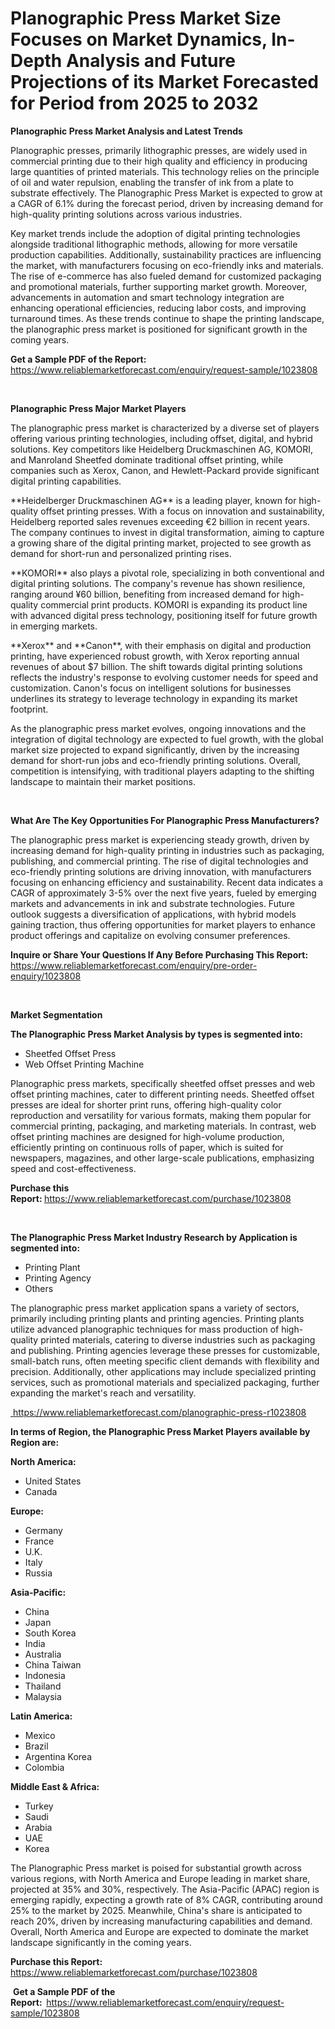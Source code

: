 <p><h1>Planographic Press Market Size Focuses on Market Dynamics, In-Depth Analysis and Future Projections of its Market Forecasted for Period from 2025 to 2032</h1></p><p><strong>Planographic Press Market Analysis and Latest Trends</strong></p>
<p><p>Planographic presses, primarily lithographic presses, are widely used in commercial printing due to their high quality and efficiency in producing large quantities of printed materials. This technology relies on the principle of oil and water repulsion, enabling the transfer of ink from a plate to substrate effectively. The Planographic Press Market is expected to grow at a CAGR of 6.1% during the forecast period, driven by increasing demand for high-quality printing solutions across various industries. </p><p>Key market trends include the adoption of digital printing technologies alongside traditional lithographic methods, allowing for more versatile production capabilities. Additionally, sustainability practices are influencing the market, with manufacturers focusing on eco-friendly inks and materials. The rise of e-commerce has also fueled demand for customized packaging and promotional materials, further supporting market growth. Moreover, advancements in automation and smart technology integration are enhancing operational efficiencies, reducing labor costs, and improving turnaround times. As these trends continue to shape the printing landscape, the planographic press market is positioned for significant growth in the coming years.</p></p>
<p><strong>Get a Sample PDF of the Report:&nbsp;</strong> <a href="https://www.reliablemarketforecast.com/enquiry/request-sample/1023808?utm_campaign=1789&utm_medium=2&utm_source=Github&utm_content=ia&utm_term=18042025&utm_id=planographic-press">https://www.reliablemarketforecast.com/enquiry/request-sample/1023808</a></p>
<p>&nbsp;</p>
<p><strong>Planographic Press Major Market Players</strong></p>
<p><p>The planographic press market is characterized by a diverse set of players offering various printing technologies, including offset, digital, and hybrid solutions. Key competitors like Heidelberg Druckmaschinen AG, KOMORI, and Manroland Sheetfed dominate traditional offset printing, while companies such as Xerox, Canon, and Hewlett-Packard provide significant digital printing capabilities.</p><p>**Heidelberger Druckmaschinen AG** is a leading player, known for high-quality offset printing presses. With a focus on innovation and sustainability, Heidelberg reported sales revenues exceeding €2 billion in recent years. The company continues to invest in digital transformation, aiming to capture a growing share of the digital printing market, projected to see growth as demand for short-run and personalized printing rises.</p><p>**KOMORI** also plays a pivotal role, specializing in both conventional and digital printing solutions. The company's revenue has shown resilience, ranging around ¥60 billion, benefiting from increased demand for high-quality commercial print products. KOMORI is expanding its product line with advanced digital press technology, positioning itself for future growth in emerging markets.</p><p>**Xerox** and **Canon**, with their emphasis on digital and production printing, have experienced robust growth, with Xerox reporting annual revenues of about $7 billion. The shift towards digital printing solutions reflects the industry's response to evolving customer needs for speed and customization. Canon's focus on intelligent solutions for businesses underlines its strategy to leverage technology in expanding its market footprint.</p><p>As the planographic press market evolves, ongoing innovations and the integration of digital technology are expected to fuel growth, with the global market size projected to expand significantly, driven by the increasing demand for short-run jobs and eco-friendly printing solutions. Overall, competition is intensifying, with traditional players adapting to the shifting landscape to maintain their market positions.</p></p>
<p>&nbsp;</p>
<p><strong>What Are The Key Opportunities For Planographic Press Manufacturers?</strong></p>
<p><p>The planographic press market is experiencing steady growth, driven by increasing demand for high-quality printing in industries such as packaging, publishing, and commercial printing. The rise of digital technologies and eco-friendly printing solutions are driving innovation, with manufacturers focusing on enhancing efficiency and sustainability. Recent data indicates a CAGR of approximately 3-5% over the next five years, fueled by emerging markets and advancements in ink and substrate technologies. Future outlook suggests a diversification of applications, with hybrid models gaining traction, thus offering opportunities for market players to enhance product offerings and capitalize on evolving consumer preferences.</p></p>
<p><strong>Inquire or Share Your Questions If Any Before Purchasing This Report:</strong> <a href="https://www.reliablemarketforecast.com/enquiry/pre-order-enquiry/1023808?utm_campaign=1789&utm_medium=2&utm_source=Github&utm_content=ia&utm_term=18042025&utm_id=planographic-press">https://www.reliablemarketforecast.com/enquiry/pre-order-enquiry/1023808</a></p>
<p>&nbsp;</p>
<p><strong>Market Segmentation</strong></p>
<p><strong>The Planographic Press Market Analysis by types is segmented into:</strong></p>
<p><ul><li>Sheetfed Offset Press</li><li>Web Offset Printing Machine</li></ul></p>
<p><p>Planographic press markets, specifically sheetfed offset presses and web offset printing machines, cater to different printing needs. Sheetfed offset presses are ideal for shorter print runs, offering high-quality color reproduction and versatility for various formats, making them popular for commercial printing, packaging, and marketing materials. In contrast, web offset printing machines are designed for high-volume production, efficiently printing on continuous rolls of paper, which is suited for newspapers, magazines, and other large-scale publications, emphasizing speed and cost-effectiveness.</p></p>
<p><strong>Purchase this Report:&nbsp;</strong><a href="https://www.reliablemarketforecast.com/purchase/1023808?utm_campaign=1789&utm_medium=2&utm_source=Github&utm_content=ia&utm_term=18042025&utm_id=planographic-press">https://www.reliablemarketforecast.com/purchase/1023808</a></p>
<p>&nbsp;</p>
<p><strong>The Planographic Press Market Industry Research by Application is segmented into:</strong></p>
<p><ul><li>Printing Plant</li><li>Printing Agency</li><li>Others</li></ul></p>
<p><p>The planographic press market application spans a variety of sectors, primarily including printing plants and printing agencies. Printing plants utilize advanced planographic techniques for mass production of high-quality printed materials, catering to diverse industries such as packaging and publishing. Printing agencies leverage these presses for customizable, small-batch runs, often meeting specific client demands with flexibility and precision. Additionally, other applications may include specialized printing services, such as promotional materials and specialized packaging, further expanding the market's reach and versatility.</p></p>
<p><a href="https://www.reliablemarketforecast.com/planographic-press-r1023808?utm_campaign=1789&utm_medium=2&utm_source=Github&utm_content=ia&utm_term=18042025&utm_id=planographic-press">&nbsp;https://www.reliablemarketforecast.com/planographic-press-r1023808</a></p>
<p><strong>In terms of Region, the Planographic Press Market Players available by Region are:</strong></p>
<p>
    <p> <strong> North America: </strong>
        <ul>
            <li>United States</li>
            <li>Canada</li>
        </ul>
        </p> 
    <p> <strong> Europe: </strong>
        <ul>
            <li>Germany</li>
            <li>France</li>
            <li>U.K.</li>
            <li>Italy</li>
            <li>Russia</li>
        </ul>
        </p> 
    <p> <strong> Asia-Pacific: </strong>
        <ul>
            <li>China</li>
            <li>Japan</li>
            <li>South Korea</li>
            <li>India</li>
            <li>Australia</li>
            <li>China Taiwan</li>
            <li>Indonesia</li>
            <li>Thailand</li>
            <li>Malaysia</li>
        </ul>
        </p> 
    <p> <strong> Latin America: </strong>
        <ul>
            <li>Mexico</li>
            <li>Brazil</li>
            <li>Argentina Korea</li>
            <li>Colombia</li>
        </ul>
        </p> 
    <p> <strong> Middle East & Africa: </strong>
        <ul>
            <li>Turkey</li>
            <li>Saudi</li>
            <li>Arabia</li>
            <li>UAE</li>
            <li>Korea</li>
        </ul>
    </p>
    </p>
<p><p>The Planographic Press market is poised for substantial growth across various regions, with North America and Europe leading in market share, projected at 35% and 30%, respectively. The Asia-Pacific (APAC) region is emerging rapidly, expecting a growth rate of 8% CAGR, contributing around 25% to the market by 2025. Meanwhile, China's share is anticipated to reach 20%, driven by increasing manufacturing capabilities and demand. Overall, North America and Europe are expected to dominate the market landscape significantly in the coming years.</p></p>
<p><strong>Purchase this Report: </strong><a href="https://www.reliablemarketforecast.com/purchase/1023808?utm_campaign=1789&utm_medium=2&utm_source=Github&utm_content=ia&utm_term=18042025&utm_id=planographic-press">https://www.reliablemarketforecast.com/purchase/1023808</a></p>
<p>&nbsp;<strong>Get a Sample PDF of the Report:&nbsp;&nbsp;</strong><a href="https://www.reliablemarketforecast.com/enquiry/request-sample/1023808?utm_campaign=1789&utm_medium=2&utm_source=Github&utm_content=ia&utm_term=18042025&utm_id=planographic-press">https://www.reliablemarketforecast.com/enquiry/request-sample/1023808</a></p>
<p><strong></strong></p>
<p><p></p><p></p><p></p></p>